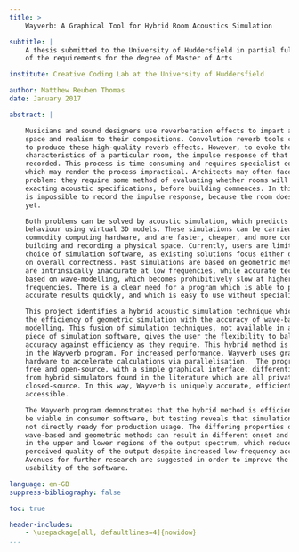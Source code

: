 ```yaml
---
title: >
    Wayverb: A Graphical Tool for Hybrid Room Acoustics Simulation

subtitle: |
    A thesis submitted to the University of Huddersfield in partial fulfilment
    of the requirements for the degree of Master of Arts

institute: Creative Coding Lab at the University of Huddersfield

author: Matthew Reuben Thomas
date: January 2017

abstract: |

	Musicians and sound designers use reverberation effects to impart a sense of
	space and realism to their compositions. Convolution reverb tools can be used
	to produce these high-quality reverb effects. However, to evoke the
	characteristics of a particular room, the impulse response of that room must be
	recorded. This process is time consuming and requires specialist equipment,
	which may render the process impractical. Architects may often face a similar
	problem: they require some method of evaluating whether rooms will meet
	exacting acoustic specifications, before building commences. In this case, it
	is impossible to record the impulse response, because the room doesn't exist
	yet.

	Both problems can be solved by acoustic simulation, which predicts acoustic
	behaviour using virtual 3D models. These simulations can be carried out on
	commodity computing hardware, and are faster, cheaper, and more convenient than
	building and recording a physical space. Currently, users are limited in their
	choice of simulation software, as existing solutions focus either on speed or
	on overall correctness. Fast simulations are based on geometric methods, which
	are intrinsically inaccurate at low frequencies, while accurate techniques are
	based on wave-modelling, which becomes prohibitively slow at higher
	frequencies. There is a clear need for a program which is able to produce
	accurate results quickly, and which is easy to use without specialist training.

	This project identifies a hybrid acoustic simulation technique which combines
	the efficiency of geometric simulation with the accuracy of wave-based
	modelling. This fusion of simulation techniques, not available in any existing
	piece of simulation software, gives the user the flexibility to balance
	accuracy against efficiency as they require. This hybrid method is implemented
	in the Wayverb program. For increased performance, Wayverb uses graphics
	hardware to accelerate calculations via parallelisation.  The program is made
	free and open-source, with a simple graphical interface, differentiating it
	from hybrid simulators found in the literature which are all private and
	closed-source. In this way, Wayverb is uniquely accurate, efficient, and
	accessible.

	The Wayverb program demonstrates that the hybrid method is efficient enough to
	be viable in consumer software, but testing reveals that simulation results are
	not directly ready for production usage. The differing properties of the
	wave-based and geometric methods can result in different onset and decay times
	in the upper and lower regions of the output spectrum, which reduces the
	perceived quality of the output despite increased low-frequency accuracy.
	Avenues for further research are suggested in order to improve the quality and
	usability of the software.

language: en-GB
suppress-bibliography: false

toc: true

header-includes:
    - \usepackage[all, defaultlines=4]{nowidow}
...
```


<!--
header-includes:
    - \usepackage[all, defaultlines]{nowidow}

    - \usepackage{setspace}
    - \onehalfspacing
-->
